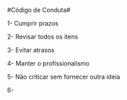  #Código de Conduta#
 
 
 1- Cumprir prazos
 
 2- Revisar todos os itens
 
 3- Evitar atrasos
 
 4- Manter o profissionalismo
 
 5- Não criticar sem fornecer outra ideia
 
 6- 
